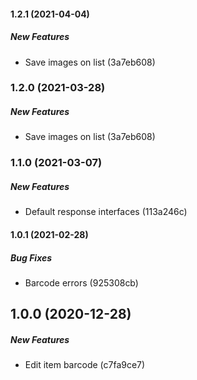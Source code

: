 #### 1.2.1 (2021-04-04)

##### New Features

*  Save images on list (3a7eb608)

### 1.2.0 (2021-03-28)

##### New Features

*  Save images on list (3a7eb608)

### 1.1.0 (2021-03-07)

##### New Features

*  Default response interfaces (113a246c)

#### 1.0.1 (2021-02-28)

##### Bug Fixes

*  Barcode errors (925308cb)

## 1.0.0 (2020-12-28)

##### New Features

*  Edit item barcode (c7fa9ce7)

